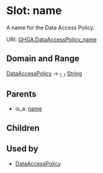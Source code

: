 
# Slot: name


A name for the Data Access Policy.

URI: [GHGA:DataAccessPolicy_name](https://w3id.org/GHGA/DataAccessPolicy_name)


## Domain and Range

[DataAccessPolicy](DataAccessPolicy.md) &#8594;  <sub>1..1</sub> [String](types/String.md)

## Parents

 *  is_a: [name](name.md)

## Children


## Used by

 * [DataAccessPolicy](DataAccessPolicy.md)
